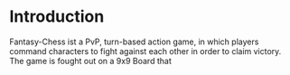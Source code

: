 # Introduction

Fantasy-Chess ist a PvP, turn-based action game, in which players command characters
to fight against each other in order to claim victory. The game is fought out on a 
9x9 Board that 